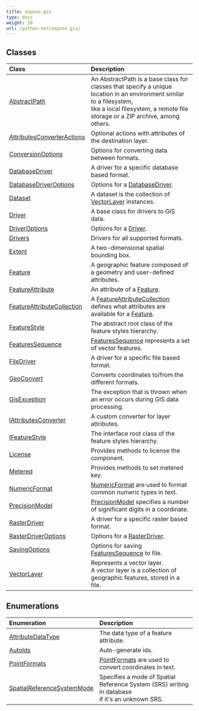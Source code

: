 ```yaml
---
title: aspose.gis
type: docs
weight: 10
url: /python-net/aspose.gis/
---
```





## **Classes**
| **Class** | **Description** |
| :- | :- |
| [AbstractPath](/psd/python-net/aspose.gis/abstractpath/) | An <c>AbstractPath</c> is a base class for classes that specify a unique location in an environment similar to a filesystem,<br/>            like a local filesystem, a remote file storage or a ZIP archive, among others. |
| [AttributesConverterActions](/psd/python-net/aspose.gis/attributesconverteractions/) | Optional actions with attributes of the destination layer. |
| [ConversionOptions](/psd/python-net/aspose.gis/conversionoptions/) | Options for converting data between formats. |
| [DatabaseDriver](/psd/python-net/aspose.gis/databasedriver/) | A driver for a specific database based format. |
| [DatabaseDriverOptions](/psd/python-net/aspose.gis/databasedriveroptions/) | Options for a [DatabaseDriver](/psd/python-net/aspose.gis/databasedriver/). |
| [Dataset](/psd/python-net/aspose.gis/dataset/) | A dataset is the collection of [VectorLayer](/psd/python-net/aspose.gis/vectorlayer/) instances. |
| [Driver](/psd/python-net/aspose.gis/driver/) | A base class for drivers to GIS data. |
| [DriverOptions](/psd/python-net/aspose.gis/driveroptions/) | Options for a [Driver](/psd/python-net/aspose.gis/driver/). |
| [Drivers](/psd/python-net/aspose.gis/drivers/) | Drivers for all supported formats. |
| [Extent](/psd/python-net/aspose.gis/extent/) | A two-dimensional spatial bounding box. |
| [Feature](/psd/python-net/aspose.gis/feature/) | A geographic feature composed of a geometry and user-defined attributes. |
| [FeatureAttribute](/psd/python-net/aspose.gis/featureattribute/) | An attribute of a [Feature](/psd/python-net/aspose.gis/feature/). |
| [FeatureAttributeCollection](/psd/python-net/aspose.gis/featureattributecollection/) | A [FeatureAttributeCollection](/psd/python-net/aspose.gis/featureattributecollection/) defines what attributes are available for a [Feature](/psd/python-net/aspose.gis/feature/). |
| [FeatureStyle](/psd/python-net/aspose.gis/featurestyle/) | The abstract root class of the feature styles hierarchy. |
| [FeaturesSequence](/psd/python-net/aspose.gis/featuressequence/) | [FeaturesSequence](/psd/python-net/aspose.gis/featuressequence/) represents a set of vector features. |
| [FileDriver](/psd/python-net/aspose.gis/filedriver/) | A driver for a specific file based format. |
| [GeoConvert](/psd/python-net/aspose.gis/geoconvert/) | Converts coordinates to/from the different formats. |
| [GisException](/psd/python-net/aspose.gis/gisexception/) | The exception that is thrown when an error occurs during GIS data processing. |
| [IAttributesConverter](/psd/python-net/aspose.gis/iattributesconverter/) | A custom converter for layer attributes. |
| [IFeatureStyle](/psd/python-net/aspose.gis/ifeaturestyle/) | The interface root class of the feature styles hierarchy. |
| [License](/psd/python-net/aspose.gis/license/) | Provides methods to license the component. |
| [Metered](/psd/python-net/aspose.gis/metered/) | Provides methods to set metered key. |
| [NumericFormat](/psd/python-net/aspose.gis/numericformat/) | [NumericFormat](/psd/python-net/aspose.gis/numericformat/) are used to format common numeric types in text. |
| [PrecisionModel](/psd/python-net/aspose.gis/precisionmodel/) | [PrecisionModel](/psd/python-net/aspose.gis/precisionmodel/) specifies a number of significant digits in a coordinate. |
| [RasterDriver](/psd/python-net/aspose.gis/rasterdriver/) | A driver for a specific raster based format. |
| [RasterDriverOptions](/psd/python-net/aspose.gis/rasterdriveroptions/) | Options for a [RasterDriver](/psd/python-net/aspose.gis/rasterdriver/). |
| [SavingOptions](/psd/python-net/aspose.gis/savingoptions/) | Options for saving [FeaturesSequence](/psd/python-net/aspose.gis/featuressequence/) to file. |
| [VectorLayer](/psd/python-net/aspose.gis/vectorlayer/) | Represents a vector layer.<br/>            A vector layer is a collection of geographic features, stored in a file. |
## **Enumerations**
| **Enumeration** | **Description** |
| :- | :- |
| [AttributeDataType](/psd/python-net/aspose.gis/attributedatatype/) | The data type of a feature attribute. |
| [AutoIds](/psd/python-net/aspose.gis/autoids/) | Auto-generate ids. |
| [PointFormats](/psd/python-net/aspose.gis/pointformats/) | [PointFormats](/psd/python-net/aspose.gis/pointformats/) are used to convert coordinates in text. |
| [SpatialReferenceSystemMode](/psd/python-net/aspose.gis/spatialreferencesystemmode/) | Specifies a mode of Spatial Reference System (SRS) writing in database<br/>            if it's an unknown SRS. |

